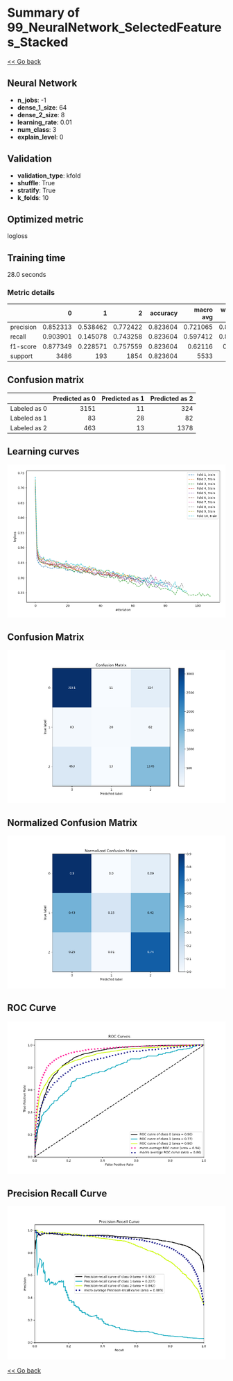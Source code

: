 # Summary of 99_NeuralNetwork_SelectedFeatures_Stacked

[<< Go back](../README.md)


## Neural Network
- **n_jobs**: -1
- **dense_1_size**: 64
- **dense_2_size**: 8
- **learning_rate**: 0.01
- **num_class**: 3
- **explain_level**: 0

## Validation
 - **validation_type**: kfold
 - **shuffle**: True
 - **stratify**: True
 - **k_folds**: 10

## Optimized metric
logloss

## Training time

28.0 seconds

### Metric details
|           |           0 |          1 |           2 |   accuracy |   macro avg |   weighted avg |   logloss |
|:----------|------------:|-----------:|------------:|-----------:|------------:|---------------:|----------:|
| precision |    0.852313 |   0.538462 |    0.772422 |   0.823604 |    0.721065 |       0.814595 |  0.476933 |
| recall    |    0.903901 |   0.145078 |    0.743258 |   0.823604 |    0.597412 |       0.823604 |  0.476933 |
| f1-score  |    0.877349 |   0.228571 |    0.757559 |   0.823604 |    0.62116  |       0.81458  |  0.476933 |
| support   | 3486        | 193        | 1854        |   0.823604 | 5533        |    5533        |  0.476933 |


## Confusion matrix
|              |   Predicted as 0 |   Predicted as 1 |   Predicted as 2 |
|:-------------|-----------------:|-----------------:|-----------------:|
| Labeled as 0 |             3151 |               11 |              324 |
| Labeled as 1 |               83 |               28 |               82 |
| Labeled as 2 |              463 |               13 |             1378 |

## Learning curves
![Learning curves](learning_curves.png)
## Confusion Matrix

![Confusion Matrix](confusion_matrix.png)


## Normalized Confusion Matrix

![Normalized Confusion Matrix](confusion_matrix_normalized.png)


## ROC Curve

![ROC Curve](roc_curve.png)


## Precision Recall Curve

![Precision Recall Curve](precision_recall_curve.png)



[<< Go back](../README.md)

